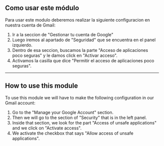 ## Como usar este módulo
Para usar este modulo deberemos realizar la siguiente configuracion en nuestra cuenta de Gmail:
1. Ir a la seccion de "Gestionar tu cuenta de Google"
2. Luego iremos al apartado de "Seguridad" que se encuentra en el panel izquierdo.
3. Dentro de esa seccion, buscamos la parte "Acceso de aplicaciones poco seguras" y le damos click en "Activar acceso".
4. Activamos la casilla que dice "Permitir el acceso de aplicaciones poco seguras".

----------------------------------------------------------------------------------------------------

## How to use this module
To use this module we will have to make the following configuration in our Gmail account:
1. Go to the "Manage your Google Account" section.
2. Then we will go to the section of "Security" that is in the left panel.
3. Inside that section, we look for the part "Access of unsafe applications" and we click on "Activate access".
4. We activate the checkbox that says "Allow access of unsafe applications".
                    

